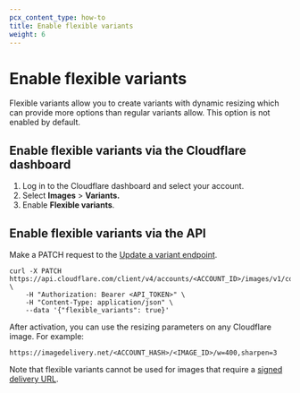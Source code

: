 ```yaml
---
pcx_content_type: how-to
title: Enable flexible variants
weight: 6
---
```


# Enable flexible variants

Flexible variants allow you to create variants with dynamic resizing which can provide more options than regular variants allow. This option is not enabled by default.

## Enable flexible variants via the Cloudflare dashboard

1. Log in to the Cloudflare dashboard and select your account.
2. Select **Images** > **Variants.**
3. Enable **Flexible variants**.

## Enable flexible variants via the API

Make a PATCH request to the [Update a variant endpoint](/api/operations/cloudflare-images-variants-update-a-variant).

```curl
curl -X PATCH https://api.cloudflare.com/client/v4/accounts/<ACCOUNT_ID>/images/v1/config \
    -H "Authorization: Bearer <API_TOKEN>" \
    -H "Content-Type: application/json" \
    --data '{"flexible_variants": true}'
```

After activation, you can use the resizing parameters on any Cloudflare image. For example:

`https://imagedelivery.net/<ACCOUNT_HASH>/<IMAGE_ID>/w=400,sharpen=3`

Note that flexible variants cannot be used for images that require a [signed delivery URL](/images/serve-images/serve-private-images).
